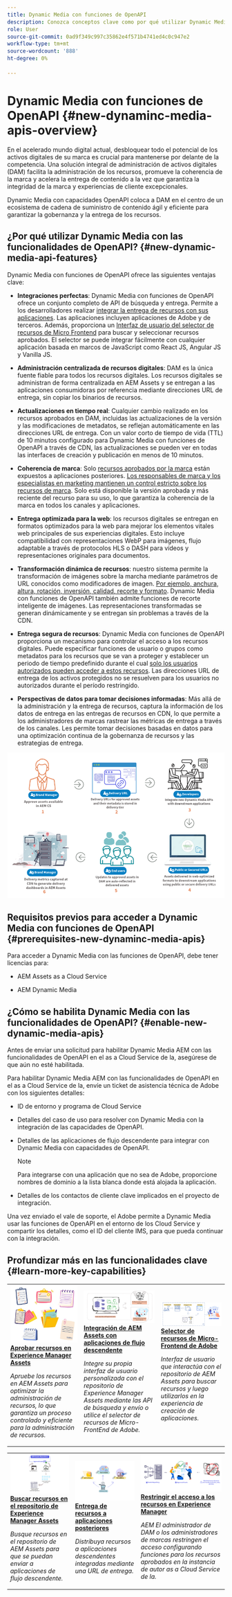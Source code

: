 ```yaml
---
title: Dynamic Media con funciones de OpenAPI
description: Conozca conceptos clave como por qué utilizar Dynamic Media con las capacidades de OpenAPI y cómo habilitarlo.
role: User
source-git-commit: 0ad9f349c997c35862e4f571b4741ed4c0c947e2
workflow-type: tm+mt
source-wordcount: '888'
ht-degree: 0%

---
```


# Dynamic Media con funciones de OpenAPI {#new-dynaminc-media-apis-overview}

En el acelerado mundo digital actual, desbloquear todo el potencial de los activos digitales de su marca es crucial para mantenerse por delante de la competencia. Una solución integral de administración de activos digitales (DAM) facilita la administración de los recursos, promueve la coherencia de la marca y acelera la entrega de contenido a la vez que garantiza la integridad de la marca y experiencias de cliente excepcionales.

Dynamic Media con capacidades OpenAPI coloca a DAM en el centro de un ecosistema de cadena de suministro de contenido ágil y eficiente para garantizar la gobernanza y la entrega de los recursos.

## ¿Por qué utilizar Dynamic Media con las funcionalidades de OpenAPI? {#new-dynamic-media-api-features}

Dynamic Media con funciones de OpenAPI ofrece las siguientes ventajas clave:

* **Integraciones perfectas**: Dynamic Media con funciones de OpenAPI ofrece un conjunto completo de API de búsqueda y entrega. Permite a los desarrolladores realizar [integrar la entrega de recursos con sus aplicaciones](/help/assets/integrate-new-dynamic-media-apis.md). Las aplicaciones incluyen aplicaciones de Adobe y de terceros. Además, proporciona un [Interfaz de usuario del selector de recursos de Micro Frontend](/help/assets/asset-selector.md) para buscar y seleccionar recursos aprobados. El selector se puede integrar fácilmente con cualquier aplicación basada en marcos de JavaScript como React JS, Angular JS y Vanilla JS.

* **Administración centralizada de recursos digitales**: DAM es la única fuente fiable para todos los recursos digitales. Los recursos digitales se administran de forma centralizada en AEM Assets y se entregan a las aplicaciones consumidoras por referencia mediante direcciones URL de entrega, sin copiar los binarios de recursos.

* **Actualizaciones en tiempo real**: Cualquier cambio realizado en los recursos aprobados en DAM, incluidas las actualizaciones de la versión y las modificaciones de metadatos, se reflejan automáticamente en las direcciones URL de entrega. Con un valor corto de tiempo de vida (TTL) de 10 minutos configurado para Dynamic Media con funciones de OpenAPI a través de CDN, las actualizaciones se pueden ver en todas las interfaces de creación y publicación en menos de 10 minutos.

* **Coherencia de marca**: Solo [recursos aprobados por la marca](/help/assets/approved-assets.md) están expuestos a aplicaciones posteriores. [Los responsables de marca y los especialistas en marketing mantienen un control estricto sobre los recursos de marca](/help/assets/restrict-assets-delivery.md). Solo está disponible la versión aprobada y más reciente del recurso para su uso, lo que garantiza la coherencia de la marca en todos los canales y aplicaciones.

* **Entrega optimizada para la web**: los recursos digitales se entregan en formatos optimizados para la web para mejorar los elementos vitales web principales de sus experiencias digitales. Esto incluye compatibilidad con representaciones WebP para imágenes, flujo adaptable a través de protocolos HLS o DASH para vídeos y representaciones originales para documentos.

* **Transformación dinámica de recursos**: nuestro sistema permite la transformación de imágenes sobre la marcha mediante parámetros de URL conocidos como modificadores de imagen. [Por ejemplo, anchura, altura, rotación, inversión, calidad, recorte y formato](/help/assets/deliver-assets-apis.md). Dynamic Media con funciones de OpenAPI también admite funciones de recorte inteligente de imágenes. Las representaciones transformadas se generan dinámicamente y se entregan sin problemas a través de la CDN.

* **Entrega segura de recursos**: Dynamic Media con funciones de OpenAPI proporciona un mecanismo para controlar el acceso a los recursos digitales. Puede especificar funciones de usuario o grupos como metadatos para los recursos que se van a proteger y establecer un periodo de tiempo predefinido durante el cual [solo los usuarios autorizados pueden acceder a estos recursos](/help/assets/restrict-assets-delivery.md). Las direcciones URL de entrega de los activos protegidos no se resuelven para los usuarios no autorizados durante el período restringido.

* **Perspectivas de datos para tomar decisiones informadas**: Más allá de la administración y la entrega de recursos, captura la información de los datos de entrega en las entregas de recursos en CDN, lo que permite a los administradores de marcas rastrear las métricas de entrega a través de los canales. Les permite tomar decisiones basadas en datos para una optimización continua de la gobernanza de recursos y las estrategias de entrega.

![Nuevo diagrama de flujo de datos de Dynamic Media](assets/dm-openapi-dfd.png)

## Requisitos previos para acceder a Dynamic Media con funciones de OpenAPI {#prerequisites-new-dynaminc-media-apis}

Para acceder a Dynamic Media con las funciones de OpenAPI, debe tener licencias para:

* AEM Assets as a Cloud Service

* AEM Dynamic Media

## ¿Cómo se habilita Dynamic Media con las funcionalidades de OpenAPI? {#enable-new-dynamic-media-apis}

Antes de enviar una solicitud para habilitar Dynamic Media AEM con las funcionalidades de OpenAPI en el as a Cloud Service de la, asegúrese de que aún no esté habilitada.

Para habilitar Dynamic Media AEM con las funcionalidades de OpenAPI en el as a Cloud Service de la, envíe un ticket de asistencia técnica de Adobe con los siguientes detalles:

* ID de entorno y programa de Cloud Service

* Detalles del caso de uso para resolver con Dynamic Media con la integración de las capacidades de OpenAPI.

* Detalles de las aplicaciones de flujo descendente para integrar con Dynamic Media con capacidades de OpenAPI.

  >[!NOTE]
  >
  > Para integrarse con una aplicación que no sea de Adobe, proporcione nombres de dominio a la lista blanca donde está alojada la aplicación.

* Detalles de los contactos de cliente clave implicados en el proyecto de integración.

Una vez enviado el vale de soporte, el Adobe permite a Dynamic Media usar las funciones de OpenAPI en el entorno de los Cloud Service y compartir los detalles, como el ID del cliente IMS, para que pueda continuar con la integración.

## Profundizar más en las funcionalidades clave {#learn-more-key-capabilities}

<table>
<td>
   <a href="/help/assets/approved-assets.md">
   <img alt="Aprobar recursos en Experience Manager Assets" src="./assets/approved-assets.jpeg" />
   </a>
   <div>
      <a href="/help/assets/approved-assets.md">
      <strong>Aprobar recursos en Experience Manager Assets</strong>
      </a>
   </div>
   <p>
      <em>Apruebe los recursos en AEM Assets para optimizar la administración de recursos, lo que garantiza un proceso controlado y eficiente para la administración de recursos.</em>
   </p>
</td>
<td>
   <a href="/help/assets/integrate-new-dynamic-media-apis.md">
   <img alt="Integración de AEM Assets con aplicaciones de flujo descendente" src="./assets/asset-selector-integration.png" />
   </a>
   <div>
      <a href="/help/assets/integrate-new-dynamic-media-apis.md">
      <strong>Integración de AEM Assets con aplicaciones de flujo descendente</strong>
      </a>
   </div>
   <p>
      <em>Integre su propia interfaz de usuario personalizada con el repositorio de Experience Manager Assets mediante las API de búsqueda y envío o utilice el selector de recursos de Micro-FrontEnd de Adobe.</em>
   </p>
</td>
<td>
   <a href="/help/assets/asset-selector.md">
   <img alt="Selector de recursos de Adobe" src="./assets/asset-selector-prereqs.png" />
   </a>
   <div>
      <a href="/help/assets/asset-selector.md">
      <strong>Selector de recursos de Micro-Frontend de Adobe</strong>
      </a>
   </div>
   <p>
      <em>Interfaz de usuario que interactúa con el repositorio de AEM Assets para buscar recursos y luego utilizarlos en la experiencia de creación de aplicaciones.</em>
   </p>
</td>
</table>
<table>
<td>
   <a href="/help/assets/search-assets-api.md">
   <img alt="Buscar recursos en el repositorio de Experience Manager Assets" src="./assets/search-assets-api-overview.png" />
   </a>
   <div>
      <a href="/help/assets/search-assets-api.md">
      <strong>Buscar recursos en el repositorio de Experience Manager Assets</strong>
      </a>
   </div>
   <p>
      <em>Busque recursos en el repositorio de AEM Assets para que se puedan enviar a aplicaciones de flujo descendente.</em>
   </p>
</td>
<td>
   <a href="/help/assets/deliver-assets-apis.md">
   <img alt="Entrega de recursos a aplicaciones posteriores" src="./assets/delivery-url.png" />
   </a>
   <div>
      <a href="/help/assets/deliver-assets-apis.md">
      <strong>Entrega de recursos a aplicaciones posteriores</strong>
      </a>
   </div>
   <p>
      <em>Distribuya recursos a aplicaciones descendentes integradas mediante una URL de entrega.</em>
   </p>
</td>
<td>
   <a href="/help/assets/restrict-assets-delivery.md">
   <img alt="Restringir el acceso a los recursos en Experience Manager" src="./assets/restricted-access.png" />
   </a>
   <div>
      <a href="/help/assets/restrict-assets-delivery.md">
      <strong>Restringir el acceso a los recursos en Experience Manager</strong>
      </a>
   </div>
   <p>
      <em> AEM El administrador de DAM o los administradores de marcas restringen el acceso configurando funciones para los recursos aprobados en la instancia de autor as a Cloud Service de la.</em>
   </p>
</td>
</table>

